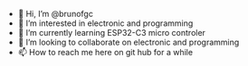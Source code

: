 - 👋 Hi, I’m @brunofgc
- 👀 I’m interested in electronic and programming
- 🌱 I’m currently learning ESP32-C3 micro controler
- 💞️ I’m looking to collaborate on electronic and programming
- 📫 How to reach me here on git hub for a while
